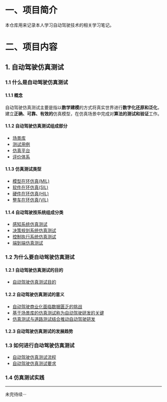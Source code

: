 # 一、项目简介

本仓库用来记录本人学习自动驾驶技术的相关学习笔记。

# 二、项目内容

## 1. 自动驾驶仿真测试

### 1.1 什么是自动驾驶仿真测试

#### 1.1.1 概念

自动驾驶仿真测试主要是指以**数学建模**的方式将真实世界进行**数字化还原和泛化**，建立**正确、可靠、有效的**仿真模型，在仿真场景中完成对**算法的测试和验证**工作。

#### 1.1.2 自动驾驶仿真测试组成部分

- [场景库](autopilot_sim_test/scene_lib_intro.md)
- [测试用例](autopilot_sim_test/test_case_intro.md)
- [仿真平台](autopilot_sim_test/sim_platform_intro.md)
- [评价体系](autopilot_sim_test/evaluation_system_intro.md)

#### 1.1.3 仿真测试类型
- [模型在环仿真(MIL)](autopilot_sim_test/mil_intro.md)
- [软件在环仿真(SIL)](autopilot_sim_test/sil_intro.md)
- [硬件在环仿真(HIL)](autopilot_sim_test/hil_intro.md)
- [整车在环仿真(VIL)](autopilot_sim_test/vil_intro.md)

#### 1.1.4 自动驾驶按系统组成分类

- [感知系统仿真测试]()
- [决策规划系统仿真测试]()
- [控制执行系统仿真测试]()
- [端到端仿真测试]()

### 1.2 为什么要自动驾驶仿真测试


#### 1.2.1 自动驾驶仿真测试的目的

- [自动驾驶仿真测试目的](autopilot_sim_test/autopiolt_sim_test_purpose.md)

#### 1.2.2 自动驾驶仿真测试的意义

- [自动驾驶商业化面临数据匮乏的挑战]()
- [基于场景库的仿真测试称为自动驾驶研发的关键]()
- [仿真测试与道路测试结合推动自动驾驶研发]()

#### 1.2.3 自动驾驶仿真测试的发展趋势

### 1.3 如何进行自动驾驶仿真测试

- [自动驾驶仿真测试流程](autopilot_sim_test/autopilot_sim_test_process.md)
- [自动驾驶仿真测试要求](autopilot_sim_test/autopilot_sim_test_req.md)

### 1.4 仿真测试实践


****
未完待续···